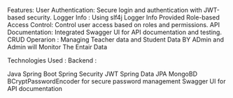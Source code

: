 Features:
User Authentication: Secure login and authentication with JWT-based security.
Logger Info        : Using slf4j Logger Info Provided
Role-based Access Control: Control user access based on roles and permissions.
API Documentation: Integrated Swagger UI for API documentation and testing.
CRUD Operarion : Managing Teacher data and Student Data BY ADmin and Admin will Monitor The Entair Data

Technologies Used :
Backend :

Java
Spring Boot
Spring Security
JWT
Spring Data JPA
MongoBD
BCryptPasswordEncoder for secure password management
Swagger UI for API documentation


